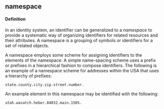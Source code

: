 ## namespace

<h4>Definition</h4><p>In an identity system, an identifier can be generalized to a <em>namespace</em> to provide a systematic way of organizing identifiers for related resources and their attributes. A namespace is a grouping of symbols or identifiers for a set of related objects. </p><p>A namespace employs some scheme for assigning identifiers to the elements of the namespace. A simple name-spacing scheme uses a prefix or prefixes in a hierarchical fashion to compose identifiers. The following is an example of a namespace scheme for addresses within the USA that uses a hierarchy of prefixes:</p><pre><code>state.county.city.zip.street.number.</code></pre><p>An example element in this namespace may be identified with the following:</p><pre><code>utah.wasatch.heber.84032.main.150S.</code></pre>

